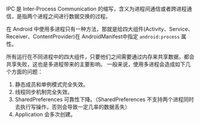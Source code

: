 IPC 是 Inter-Process Communication 的缩写，含义为进程间通信或者跨进程通信，是指两个进程之间进行数据交换的过程。

在 Android 中使用多进程只有一种方法，那就是给四大组件(Activity、Service、Receiver、ContentProvider)在
AndroidManifest中指定 `android:process` 属性。

所有运行在不同进程中的四大组件，只要他们之间需要通过内存来共享数据，都会共享失败，这也是多进程带来的主要影响。
一般来说，使用多进程会造成如下几个方面的问题：
1. 静态成员和单例模式完全失效。
2. 线程同步机制完全失效。
3. SharedPreferences 可靠性下降。（SharedPreferences 不支持两个进程同时去执行写操作，否则会导致一定几率的数据丢失）
4. Application 会多次创建。
 